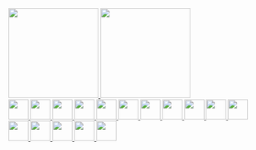  <div>
  <a href="https://github.com/marcopolomoreno">
  <img height="180em" src="https://github-readme-stats.vercel.app/api?username=marcopolomoreno&show_icons=true&theme=dark&include_all_commits=true&count_private=true"/>
  <img height="180em" src="https://github-readme-stats.vercel.app/api/top-langs/?username=marcopolomoreno&layout=compact&langs_count=7&theme=dark"/>
</div>
 
 <div style="display: inline_block">
  <img height="40" src="https://cdn.jsdelivr.net/gh/devicons/devicon/icons/android/android-original.svg">
  <img height="40" src="https://cdn.jsdelivr.net/gh/devicons/devicon/icons/apple/apple-original.svg">
  <img height="40" src="https://cdn.jsdelivr.net/gh/devicons/devicon/icons/arduino/arduino-original-wordmark.svg">
  <img height="40" src="https://cdn.jsdelivr.net/gh/devicons/devicon/icons/bootstrap/bootstrap-plain-wordmark.svg">
  <img height="40" src="https://cdn.jsdelivr.net/gh/devicons/devicon/icons/c/c-original.svg">
  <img height="40" src="https://cdn.jsdelivr.net/gh/devicons/devicon/icons/css3/css3-original-wordmark.svg">
  <img height="40" src="https://cdn.jsdelivr.net/gh/devicons/devicon/icons/electron/electron-original.svg">
  <img height="40" src="https://cdn.jsdelivr.net/gh/devicons/devicon/icons/html5/html5-original-wordmark.svg">
  <img height="40" src="https://cdn.jsdelivr.net/gh/devicons/devicon/icons/javascript/javascript-original.svg">
  <img height="40" src="https://cdn.jsdelivr.net/gh/devicons/devicon/icons/jquery/jquery-original-wordmark.svg">
  <img height="40" src="https://cdn.jsdelivr.net/gh/devicons/devicon/icons/npm/npm-original-wordmark.svg">
  <img height="40" src="https://cdn.jsdelivr.net/gh/devicons/devicon/icons/visualstudio/visualstudio-plain.svg">
  <img height="40" src="https://cdn.jsdelivr.net/gh/devicons/devicon/icons/vscode/vscode-original-wordmark.svg">
  <img height="40" src="https://cdn.jsdelivr.net/gh/devicons/devicon/icons/yarn/yarn-original.svg">
  <img height="40" src="https://cdn.icon-icons.com/icons2/2107/PNG/512/file_type_cuda_icon_130656.png">
  <img height="40" src="https://cdn.jsdelivr.net/gh/devicons/devicon/icons/windows8/windows8-original.svg">
 </div>

 

